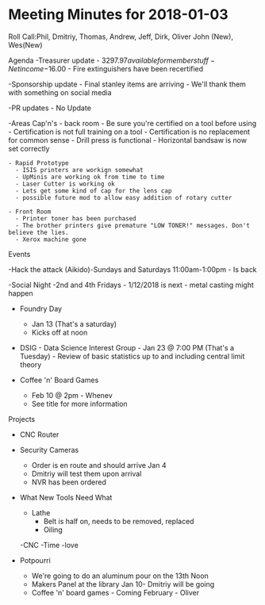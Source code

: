 Meeting Minutes for 2018-01-03
=============================
Roll Call:Phil, Dmitriy, Thomas, Andrew, Jeff, Dirk, Oliver John (New), Wes(New)

Agenda
  -Treasurer update
    - $3297.97 available for member stuff
    - Net income -$16.00
    - Fire extinguishers have been recertified

  -Sponsorship update
    - Final stanley items are arriving
    - We'll thank them with something on social media

  -PR updates
    - No Update

  -Areas Cap'n's
    - back room
      - Be sure you're certified on a tool before using
      - Certification is not full training on a tool
      - Certification is no replacement for common sense
      - Drill press is functional
      - Horizontal bandsaw is now set correctly

    - Rapid Prototype
      - ISIS printers are workign somewhat
      - UpMinis are working ok from time to time
      - Laser Cutter is working ok
      - Lets get some kind of cap for the lens cap
      - possible future mod to allow easy addition of rotary cutter

    - Front Room
      - Printer toner has been purchased
      - The brother printers give premature "LOW TONER!" messages. Don't believe the lies.
      - Xerox machine gone


Events
 
  -Hack the attack (Aikido)-Sundays and Saturdays 11:00am-1:00pm
      - Is back

  -Social Night
    -2nd and 4th Fridays
    - 1/12/2018 is next - metal casting might happen
  
  - Foundry Day
     - Jan 13 (That's a saturday)
     - Kicks off at noon

  - DSIG - Data Science Interest Group
        - Jan 23 @ 7:00 PM (That's a Tuesday)
        - Review of basic statistics up to and including central limit theory
  
  - Coffee 'n' Board Games
    - Feb 10 @ 2pm - Whenev
    - See title for more information
        
 
Projects

  - CNC Router

  - Security Cameras
    - Order is en route and should arrive Jan 4
    - Dmitriy will test them upon arrival
    - NVR has been ordered
  
   
- What New Tools Need What

   - Lathe
     - Belt is half on, needs to be removed, replaced
     - Oiling

    -CNC
      -Time
      -love
  
- Potpourri
  - We're going to do an aluminum pour on the 13th Noon
  - Makers Panel at the library Jan 10- Dmitriy will be going
  - Coffee 'n' board games - Coming February - Oliver
 








